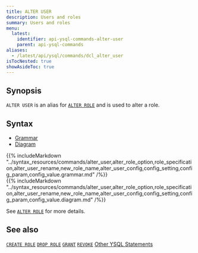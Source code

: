 ```yaml
---
title: ALTER USER
description: Users and roles
summary: Users and roles
menu:
  latest:
    identifier: api-ysql-commands-alter-user
    parent: api-ysql-commands
aliases:
  - /latest/api/ysql/commands/dcl_alter_user
isTocNested: true
showAsideToc: true
---
```


## Synopsis

`ALTER USER` is an alias for [`ALTER ROLE`](../dcl_alter_role) and is used to alter a role.

## Syntax

<ul class="nav nav-tabs nav-tabs-yb">
  <li >
    <a href="#grammar" class="nav-link active" id="grammar-tab" data-toggle="tab" role="tab" aria-controls="grammar" aria-selected="true">
      <i class="fas fa-file-alt" aria-hidden="true"></i>
      Grammar
    </a>
  </li>
  <li>
    <a href="#diagram" class="nav-link" id="diagram-tab" data-toggle="tab" role="tab" aria-controls="diagram" aria-selected="false">
      <i class="fas fa-project-diagram" aria-hidden="true"></i>
      Diagram
    </a>
  </li>
</ul>

<div class="tab-content">
  <div id="grammar" class="tab-pane fade show active" role="tabpanel" aria-labelledby="grammar-tab">
    {{% includeMarkdown "../syntax_resources/commands/alter_user,alter_role_option,role_specification,alter_user_rename,new_role_name,alter_user_config,config_setting,config_param,config_value.grammar.md" /%}}
  </div>
  <div id="diagram" class="tab-pane fade" role="tabpanel" aria-labelledby="diagram-tab">
    {{% includeMarkdown "../syntax_resources/commands/alter_user,alter_role_option,role_specification,alter_user_rename,new_role_name,alter_user_config,config_setting,config_param,config_value.diagram.md" /%}}
  </div>
</div>


See [`ALTER ROLE`](../dcl_alter_role) for more details.

## See also

[`CREATE ROLE`](../dcl_create_role)
[`DROP ROLE`](../dcl_drop_role)
[`GRANT`](../dcl_grant)
[`REVOKE`](../dcl_revoke)
[Other YSQL Statements](..)
